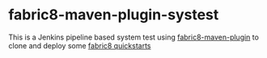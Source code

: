 # fabric8-maven-plugin-systest

This is a Jenkins pipeline based system test using [fabric8-maven-plugin](http://maven.fabric8.io/) to clone and deploy some [fabric8 quickstarts](https://github.com/fabric8-quickstarts)
